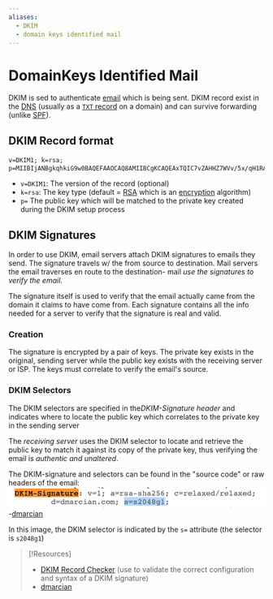 ```yaml
---
aliases:
  - DKIM
  - domain keys identified mail
---
```

# DomainKeys Identified Mail
DKIM is sed to authenticate [email](/networking/email.md) which is being sent. DKIM record exist in the [DNS](../../networking/DNS/DNS.md) (usually as a [`TXT` record](../../networking/DNS/TXT-record.md) on a domain) and can survive forwarding (unlike [SPF](SPF.md)).
## DKIM Record format
```
v=DKIM1; k=rsa; p=MIIBIjANBgkqhkiG9w0BAQEFAAOCAQ8AMIIBCgKCAQEAxTQIC7vZAHHZ7WVv/5x/qH1RAgMQI+y6Xtsn73rWOgeBQjHKbmIEIlgrebyWWFCXjmzIP0NYJrGehenmPWK5bF/TRDstbM8uVQCUWpoRAHzuhIxPSYW6k/w2+HdCECF2gnGmmw1cT6nHjfCyKGsM0On0HDvxP8I5YQIIlzNigP32n1hVnQP+UuInj0wLIdOBIWkHdnFewzGK2+qjF2wmEjx+vqHDnxdUTay5DfTGaqgA9AKjgXNjLEbKlEWvy0tj7UzQRHd24a5+2x/R4Pc7PF/y6OxAwYBZnEPO0sJwio4uqL9CYZcvaHGCLOIMwQmNTPMKGC9nt3PSjujfHUBX3wIDAQAB
```
- `v=DKIM1`: The version of the record (optional)
- `k=rsa`: The key type (default = [RSA](../../computers/concepts/cryptography/RSA.md) which is an [encryption](../../OSCP/password-attacks/README.md) algorithm)
- `p=` The public key which will be matched to the private key created during the DKIM setup process
## DKIM Signatures
In order to use DKIM, email servers attach DKIM signatures to emails they send. The signature travels w/ the from source to destination. Mail servers the email traverses en route to the destination- mail *use the signatures to verify the email*.

The signature itself is used to verify that the email actually came from the domain it claims to have come from.  Each signature contains all the info needed for a server to verify that the signature is real and valid.
### Creation
The signature is encrypted by a pair of keys. The private key exists in the original, sending server while the public key exists with the receiving server or ISP. The keys must correlate to verify the email's source.
### DKIM Selectors
The DKIM selectors are specified in the*DKIM-Signature header* and indicates where to locate the public key which correlates to the private key in the sending server

The *receiving server* uses the DKIM selector to locate and retrieve the public key to match it against its copy of the private key, thus verifying the email is *authentic and unaltered*.

The DKIM-signature and selectors can be found in the "source code" or raw headers of the email:
![](/cybersecurity/cybersecurity-pics/DKIM-1.png)
-[dmarcian](https://dmarcian.com/dkim-selectors/)

In this image, the DKIM selector is indicated by the `s=` attribute (the selector is `s2048g1`)

>[!Resources]
> - [DKIM Record Checker](>https://dmarcian.com/dkim-inspector/) (use to validate the correct configuration and syntax of a DKIM signature)
> - [dmarcian](https://dmarcian.com/dkim-selectors/)


